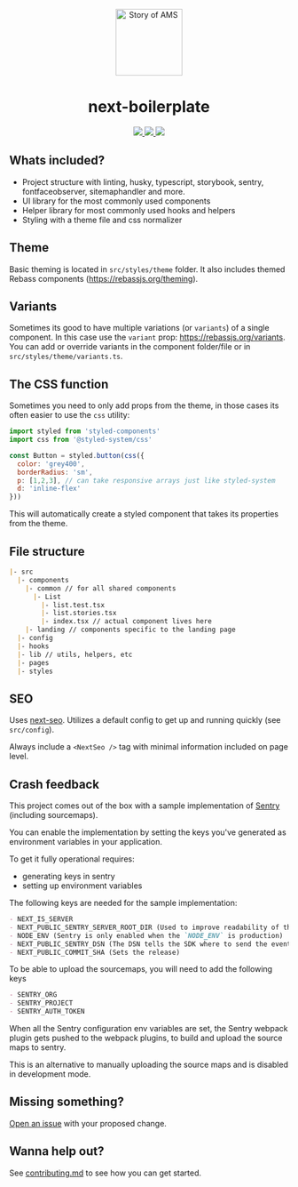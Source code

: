 <p align="center">
  <a aria-label="Story of AMS logo" href="https://storyofams.com/" target="_blank" align="center">
    <img src="https://storyofams.com/public/story-of-ams-logo-small@3x.png" alt="Story of AMS" width="120">
  </a>
  <h1 align="center">next-boilerplate</h1>
</p>

<p align="center">
  <a aria-label="Releases" href="https://GitHub.com/storyofams/next-boilerplate/releases/">
    <img src="https://img.shields.io/github/release/storyofams/next-boilerplate.svg" />
  </a>
  <a aria-label="Codesandbox" href="https://githubbox.com/storyofams/next-boilerplate">
    <img src="https://img.shields.io/badge/Open%20in-CodeSandbox-blue?style=flat-square&logo=codesandbox" />
  </a>
  <a aria-label="Stars" href="https://github.com/storyofams/next-boilerplate/stargazers/">
    <img src="https://img.shields.io/github/stars/storyofams/next-boilerplate.svg?style=social&label=Star&maxAge=86400" />
  </a>
</p>

## Whats included?

- Project structure with linting, husky, typescript, storybook, sentry, fontfaceobserver, sitemaphandler and more.
- UI library for the most commonly used components
- Helper library for most commonly used hooks and helpers
- Styling with a theme file and css normalizer

## Theme

Basic theming is located in `src/styles/theme` folder. It also includes themed Rebass components (<https://rebassjs.org/theming>).

## Variants

Sometimes its good to have multiple variations (or `variants`) of a single component. In this case use the `variant` prop: <https://rebassjs.org/variants>. You can add or override variants in the component folder/file or in `src/styles/theme/variants.ts`.

## The CSS function

Sometimes you need to only add props from the theme, in those cases its often easier to use the `css` utility:

```js
import styled from 'styled-components'
import css from '@styled-system/css'

const Button = styled.button(css({
  color: 'grey400',
  borderRadius: 'sm',
  p: [1,2,3], // can take responsive arrays just like styled-system
  d: 'inline-flex'
}))
```

This will automatically create a styled component that takes its properties from the theme.

## File structure

```md
|- src
  |- components
    |- common // for all shared components
      |- List
        |- list.test.tsx
        |- list.stories.tsx
        |- index.tsx // actual component lives here
    |- landing // components specific to the landing page
  |- config
  |- hooks
  |- lib // utils, helpers, etc
  |- pages
  |- styles
```

## SEO

Uses [next-seo](https://github.com/garmeeh/next-seo). Utilizes a default config to get up and running quickly (see `src/config`).

Always include a `<NextSeo />` tag with minimal information included on page level.

## Crash feedback

This project comes out of the box with a sample implementation of [Sentry](https://sentry.io/welcome/) (including sourcemaps).

You can enable the implementation by setting the keys you've generated as environment variables in your application.

To get it fully operational requires:

- generating keys in sentry
- setting up environment variables

The following keys are needed for the sample implementation:

```md
- NEXT_IS_SERVER
- NEXT_PUBLIC_SENTRY_SERVER_ROOT_DIR (Used to improve readability of the framepaths in the sourcemaps)
- NODE_ENV (Sentry is only enabled when the `NODE_ENV` is production)
- NEXT_PUBLIC_SENTRY_DSN (The DSN tells the SDK where to send the events)
- NEXT_PUBLIC_COMMIT_SHA (Sets the release)
```

To be able to upload the sourcemaps, you will need to add the following keys

```md
- SENTRY_ORG
- SENTRY_PROJECT
- SENTRY_AUTH_TOKEN
```

When all the Sentry configuration env variables are set, the Sentry webpack plugin gets pushed to the webpack plugins, to build and upload the source maps to sentry.

This is an alternative to manually uploading the source maps and is disabled in development mode.

## Missing something?

[Open an issue](https://github.com/storyofams/next-boilerplate/issues/new/choose) with your proposed change.

## Wanna help out?

See [contributing.md](https://github.com/storyofams/next-boilerplate/blob/master/.github/CONTRIBUTING.md) to see how you can get started.

